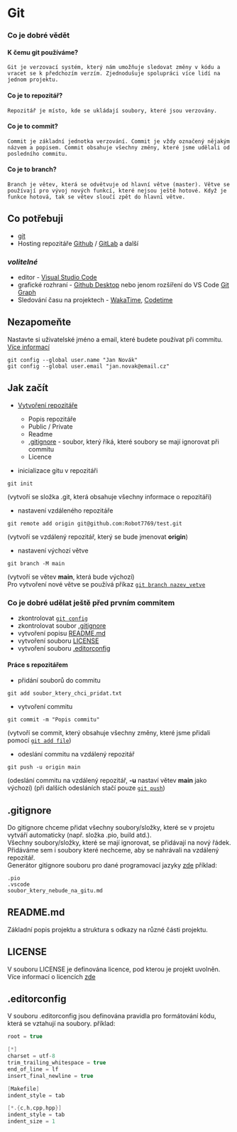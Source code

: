 # **Git**

### **Co je dobré vědět**

#### **K čemu git používáme?**
```
Git je verzovací systém, který nám umožňuje sledovat změny v kódu a vracet se k předchozím verzím. Zjednodušuje spolupráci více lidí na jednom projektu. 
```
#### **Co je to repozitář?**
```
Repozitář je místo, kde se ukládají soubory, které jsou verzovány.
```
#### **Co je to commit?**
```
Commit je základní jednotka verzování. Commit je vždy označený nějakým názvem a popisem. Commit obsahuje všechny změny, které jsme udělali od posledního commitu.
```
#### **Co je to branch?**
```
Branch je větev, která se odvětvuje od hlavní větve (master). Větve se používají pro vývoj nových funkcí, které nejsou ještě hotové. Když je funkce hotová, tak se větev sloučí zpět do hlavní větve.
```

## **Co potřebuji**
- [git](https://git-scm.com/download/)  
- Hosting repozitáře [Github](https://github.com) / [GitLab](https://about.gitlab.com/) a další

### *volitelné* 
- editor - [Visual Studio Code](https://code.visualstudio.com/)
- grafické rozhraní - [Github Desktop](https://desktop.github.com/) nebo jenom rozšíření do VS Code [Git Graph](https://marketplace.visualstudio.com/items?itemName=mhutchie.git-graph)
- Sledování času na projektech - [WakaTime](https://wakatime.com/), [Codetime](https://codetime.dev)

## **Nezapomeňte**
Nastavte si uživatelské jméno a email, které budete používat při commitu.
[Více informací](https://git-scm.com/docs/git-config)
```
git config --global user.name "Jan Novák"
git config --global user.email "jan.novak@email.cz"
```

## **Jak začít**
- [Vytvoření repozitáře](https://github.com/new)
    - Popis repozitáře
    - Public / Private
    - Readme
    - [.gitignore](##**.gitignore**) - soubor, který říká, které soubory se mají ignorovat při commitu
    - Licence

- inicializace gitu v repozitáři
```
git init
```
(vytvoří se složka .git, která obsahuje všechny informace o repozitáři)

- nastavení vzdáleného repozitáře
```
git remote add origin git@github.com:Robot7769/test.git
```
(vytvoří se vzdálený repozitář, který se bude jmenovat **origin**)
- nastavení výchozí větve
```
git branch -M main
```
(vytvoří se větev **main**, která bude výchozí) <br>
Pro vytvoření nové větve se používá příkaz [` git branch nazev_vetve `]()

### **Co je dobré udělat ještě před prvním commitem**
- zkontrolovat [`git config`](##**Nezapomeňte**)
- zkontrolovat soubor [.gitignore](##**.gitignore**)
- vytvoření popisu [README.md](##**README.md**)
- vytvoření souboru [LICENSE](##**LICENSE**)
- vytvoření souboru [.editorconfig](##**.editorconfig**)



#### **Práce s repozitářem**
- přidání souborů do commitu
```
git add soubor_ktery_chci_pridat.txt
```
- vytvoření commitu
```
git commit -m "Popis commitu"
```
(vytvoří se commit, který obsahuje všechny změny, které jsme přidali pomocí [` git add file `]())
- odeslání commitu na vzdálený repozitář
```
git push -u origin main
```
(odeslání commitu na vzdálený repozitář, **-u** nastaví větev **main** jako výchozí) (při dalších odesláních stačí pouze [` git push `]())


## **.gitignore**
Do gitignore chceme přidat všechny soubory/složky, které se v projetu vytváří automaticky (např. složka .pio, build atd.). <br>
Všechny soubory/složky, které se mají ignorovat, se přidávají na nový řádek. <br>
Přidáváme sem i soubory které nechceme, aby se nahrávali na vzdálený repozitář. <br>
Generátor gitignore souboru pro dané programovací jazyky [zde](https://www.toptal.com/developers/gitignore)
příklad:
```
.pio
.vscode
soubor_ktery_nebude_na_gitu.md

```

## **README.md**
Základní popis projektu a struktura s odkazy na různé části projektu.

## **LICENSE**
V souboru LICENSE je definována licence, pod kterou je projekt uvolněn. <br>
Více informací o licencích [zde](https://choosealicense.com/)

## **.editorconfig**
V souboru .editorconfig jsou definována pravidla pro formátování kódu, která se vztahují na soubory.
příklad:
```c
root = true

[*]
charset = utf-8
trim_trailing_whitespace = true
end_of_line = lf
insert_final_newline = true

[Makefile]
indent_style = tab

[*.{c,h,cpp,hpp}]
indent_style = tab
indent_size = 1

```

